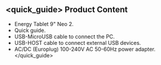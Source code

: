 ## <quick_guide> Product Content
* Energy Tablet 9" Neo 2.
* Quick guide.
* USB-MicroUSB cable to connect the PC.
* USB-HOST cable to connect external USB devices.
* AC/DC (Europlug) 100-240V AC 50-60Hz power adapter.
</quick_guide>
